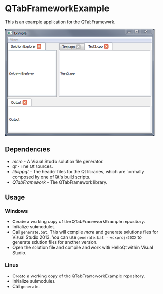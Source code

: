 
# QTabFrameworkExample

This is an example application for the QTabFramework.

![QTabFrameworkExample](/QTabFramework.png)

## Dependencies

* *mare* - A Visual Studio solution file generator.
* *qt* - The Qt sources.
* *libcppqt* - The header files for the Qt libraries, which are normally composed by one of Qt's build scripts.
* *QTabFramework* - The QTabFramework library.

## Usage

### Windows

* Create a working copy of the QTabFrameworkExample repository.
* Initialize submodules.
* Call `generate.bat`. This will compile *mare* and generate solutions files for Visual Studio 2013. You can use `generate.bat --vcxproj=20XX` to generate solution files for another version.
* Open the solution file and compile and work with HelloQt within Visual Studio.

### Linux

* Create a working copy of the QTabFrameworkExample repository.
* Initialize submodules.
* Call `generate`.